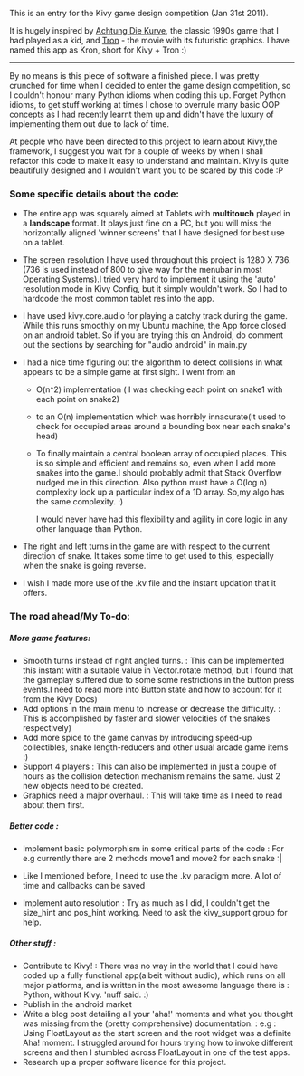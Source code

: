 This is an entry for the Kivy game design competition (Jan 31st 2011).

It is hugely inspired by [Achtung Die Kurve](http://en.wikipedia.org/wiki/Achtung,_die_Kurve!), the classic 1990s game that I had played as a kid, and [Tron](http://en.wikipedia.org/wiki/Tron:_Legacy) - the movie with its futuristic graphics.
I have named this app as Kron, short for Kivy + Tron :)

--------------------------------------------------------------------------------------

By no means is this piece of software a finished piece. I was pretty crunched for time when I decided to enter the game design competition, so I couldn't honour many Python idioms when coding this up. Forget Python idioms, to get stuff working at times I chose to overrule many basic OOP concepts as I had recently learnt them up and didn't have the luxury of implementing them out due to lack of time. 

At people who have been directed to this project to learn about Kivy,the framework, I suggest you wait for a couple of weeks by when I shall refactor this code to make it easy to understand and maintain. Kivy is quite beautifully designed and I wouldn't want you to be scared by this code :P

### Some specific details about the code:

* The entire app was squarely aimed at Tablets with **multitouch** played in a **landscape** format. It plays just fine on a PC, but you will miss the horizontally aligned 'winner screens' that I have designed for best use on a tablet.

* The screen resolution I have used throughout this project is 1280 X 736. (736 is used instead of 800 to give way for the menubar in most Operating Systems).I tried very hard to implement it using the 'auto' resolution mode in Kivy Config, but it simply wouldn't work. So I had to hardcode the most common tablet res into the app.

* I have used kivy.core.audio for playing a catchy track during the game. While this runs smoothly on my Ubuntu machine, the App force closed on an android tablet. So if you are trying this on Android, do comment out the sections by searching for "audio android" in main.py

* I had a nice time figuring out the algorithm to detect collisions in what appears to be a simple game at first sight. I went from an 
    * O(n^2) implementation ( I was checking each point on snake1 with each point on snake2)
    * to an O(n) implementation which was horribly innacurate(It used to check for occupied areas around a bounding box near each snake's head)
    * To finally maintain a central boolean array of occupied places. This is so simple and efficient and remains so, even when I add more snakes into the game.I should probably admit that Stack Overflow nudged me in this direction. Also python must have a O(log n) complexity look up a particular index of a 1D array. So,my algo has the same complexity. :)
    
      I would never have had this flexibility and agility in core logic in any other language than Python.

* The right and left turns in the game are with respect to the current direction of snake. It takes some time to get used to this, especially when the snake is going reverse.
    
* I wish I made more use of the .kv file and the instant updation that it offers.

### The road ahead/My To-do:

##### More game features:

* Smooth turns instead of right angled turns. 
    : This can be implemented this instant with a suitable value in Vector.rotate method, but I found that the gameplay suffered due to some some restrictions in the button press events.I need to read more into Button state and how to account for it from the Kivy Docs)
* Add options in the main menu to increase or decrease the difficulty. 
    : This is accomplished by faster and slower velocities of the snakes respectively)
* Add more spice to the game canvas by introducing speed-up collectibles, snake length-reducers and other usual arcade game items :)
* Support 4 players
    : This can also be implemented in just a couple of hours as the collision detection mechanism remains the same. Just 2 new objects need to be created.
* Graphics need a major overhaul. 
    : This will take time as I need to read about them first.
    
##### Better code :

* Implement basic polymorphism in some critical parts of the code
    : For e.g currently there are 2 methods move1 and move2 for each snake :|
    
* Like I mentioned before, I need to use the .kv paradigm more. A lot of time and callbacks can be saved

* Implement auto resolution
    : Try as much as I did, I couldn't get the size_hint and pos_hint working. Need to ask the kivy_support group for help.

##### Other stuff :

* Contribute to Kivy!
    : There was no way in the world that I could have coded up a fully functional app(albeit without audio), which runs on all major platforms, and is written in the most awesome language there is : Python, without Kivy. 'nuff said. :)
* Publish in the android market
* Write a blog post detailing all your 'aha!' moments and what you thought was missing from the (pretty comprehensive) documentation.
    : e.g : Using FloatLayout as the start screen and the root widget was a definite Aha! moment. I struggled around for hours trying how to invoke different screens and then I stumbled across FloatLayout in one of the test apps.
* Research up a proper software licence for this project.
    



    
    
    
    

